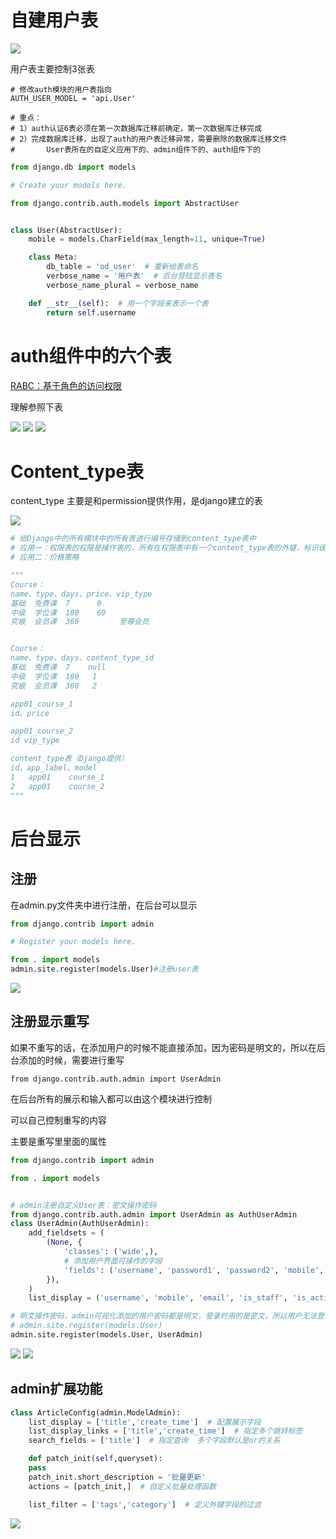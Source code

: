 # 自建用户表

![](https://img2018.cnblogs.com/blog/1739658/201911/1739658-20191125203537781-667405909.png)

用户表主要控制3张表

```
# 修改auth模块的用户表指向
AUTH_USER_MODEL = 'api.User'
```

```
# 重点：
# 1）auth认证6表必须在第一次数据库迁移前确定，第一次数据库迁移完成
# 2）完成数据库迁移，出现了auth的用户表迁移异常，需要删除的数据库迁移文件
#       User表所在的自定义应用下的、admin组件下的、auth组件下的
```

```python
from django.db import models

# Create your models here.

from django.contrib.auth.models import AbstractUser


class User(AbstractUser):
    mobile = models.CharField(max_length=11, unique=True)

    class Meta:
        db_table = 'od_user'  # 重新给表命名
        verbose_name = '用户表'  # 后台登陆显示表名
        verbose_name_plural = verbose_name

    def __str__(self):  # 用一个字段来表示一个表
        return self.username
```

# auth组件中的六个表

[RABC：基于角色的访问权限](https://baike.baidu.com/item/%E5%9F%BA%E4%BA%8E%E8%A7%92%E8%89%B2%E7%9A%84%E8%AE%BF%E9%97%AE%E6%8E%A7%E5%88%B6/8795406?fr=aladdin&fromtitle=RBAC&fromid=1328788)

理解参照下表



![](https://img2018.cnblogs.com/blog/1739658/201911/1739658-20191125184214145-1346430829.png)
![](https://img2018.cnblogs.com/blog/1739658/201911/1739658-20191125184215817-22352623.png)
![](https://img2018.cnblogs.com/blog/1739658/201911/1739658-20191125184218890-793628274.png)



# Content_type表

content_type 主要是和permission提供作用，是django建立的表

![](https://img2018.cnblogs.com/blog/1739658/201911/1739658-20191125184221305-2118236131.png)

```python
# 给Django中的所有模块中的所有表进行编号存储到content_type表中
# 应用一：权限表的权限是操作表的，所有在权限表中有一个content_type表的外键，标识该权限具体操作的是哪张表
# 应用二：价格策略

"""
Course：
name、type、days、price、vip_type
基础	免费课  7		0
中级	学位课	 180	69
究极	会员课	 360    	 至尊会员


Course：
name、type、days、content_type_id
基础	免费课  7	  null
中级	学位课	 180   1
究极	会员课	 360   2

app01_course_1
id、price

app01_course_2
id vip_type

content_type表（Django提供）
id、app_label、model
1	app01	 course_1
2	app01	 course_2
"""
```

# 后台显示

## 注册

在admin.py文件夹中进行注册，在后台可以显示

```python
from django.contrib import admin

# Register your models here.

from . import models
admin.site.register(models.User)#注册user表
```

![](https://img2018.cnblogs.com/blog/1739658/201911/1739658-20191125203545155-1516067311.png)

## 注册显示重写

如果不重写的话，在添加用户的时候不能直接添加，因为密码是明文的，所以在后台添加的时候，需要进行重写

`from django.contrib.auth.admin import UserAdmin`

在后台所有的展示和输入都可以由这个模块进行控制

可以自己控制重写的内容

主要是重写里里面的属性



```python
from django.contrib import admin

from . import models


# admin注册自定义User表：密文操作密码
from django.contrib.auth.admin import UserAdmin as AuthUserAdmin
class UserAdmin(AuthUserAdmin):
    add_fieldsets = (
        (None, {
            'classes': ('wide',),
            # 添加用户界面可操作的字段
            'fields': ('username', 'password1', 'password2', 'mobile', 'email', 'is_staff', 'is_active'),
        }),
    )
    list_display = ('username', 'mobile', 'email', 'is_staff', 'is_active')

# 明文操作密码，admin可视化添加的用户密码都是明文，登录时用的是密文，所以用户无法登录
# admin.site.register(models.User)
admin.site.register(models.User, UserAdmin)

```

![](https://img2018.cnblogs.com/blog/1739658/201911/1739658-20191125203540128-314261190.png)
![](https://img2018.cnblogs.com/blog/1739658/201911/1739658-20191125203542699-1678624792.png)

## admin扩展功能

```python
class ArticleConfig(admin.ModelAdmin):
    list_display = ['title','create_time']  # 配置展示字段
    list_display_links = ['title','create_time']  # 指定多个跳转标签
    search_fields = ['title']  # 指定查询  多个字段默认是or的关系

    def patch_init(self,queryset):
    pass
    patch_init.short_description = '批量更新'
    actions = [patch_init,]  # 自定义批量处理函数

    list_filter = ['tags','category']  # 定义外键字段的过滤

```







![](https://img2018.cnblogs.com/blog/1739658/201911/1739658-20191111145335757-1318783305.png)

